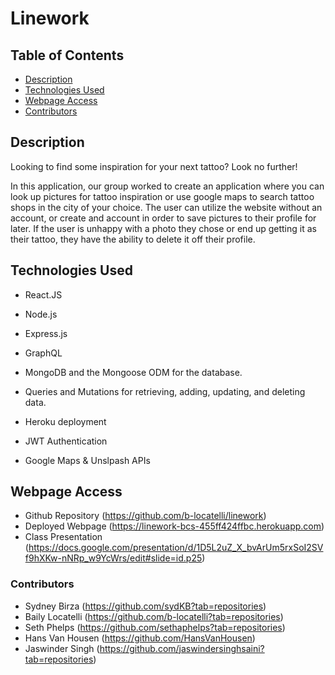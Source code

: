 # Linework

## Table of Contents

* [Description](#description)
* [Technologies Used](#technologies-used)
* [Webpage Access](#webpage-access)
* [Contributors](#contributors)

## Description

Looking to find some inspiration for your next tattoo? Look no further! 

In this application, our group worked to create an application where you can look up pictures for tattoo inspiration or use google maps to search tattoo shops in the city of your choice. The user can utilize the website without an account, or create and account in order to save pictures to their profile for later. If the user is unhappy with a photo they chose or end up getting it as their tattoo, they have the ability to delete it off their profile. 

## Technologies Used

- React.JS

- Node.js 

- Express.js 

- GraphQL

- MongoDB and the Mongoose ODM for the database.

- Queries and Mutations for retrieving, adding, updating, and deleting data.

- Heroku deployment

- JWT Authentication 

- Google Maps & Unslpash APIs


## Webpage Access
 - Github Repository (https://github.com/b-locatelli/linework)
 - Deployed Webpage (https://linework-bcs-455ff424ffbc.herokuapp.com)
 - Class Presentation (https://docs.google.com/presentation/d/1D5L2uZ_X_bvArUm5rxSoI2SVf9hXKw-nNRp_w9YcWrs/edit#slide=id.p25)


### Contributors
- Sydney Birza (https://github.com/sydKB?tab=repositories)
- Baily Locatelli (https://github.com/b-locatelli?tab=repositories)
- Seth Phelps (https://github.com/sethaphelps?tab=repositories)
- Hans Van Housen (https://github.com/HansVanHousen)
- Jaswinder Singh (https://github.com/jaswindersinghsaini?tab=repositories)

